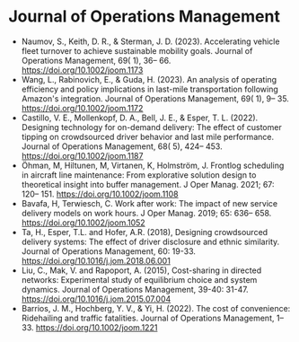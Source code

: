 # Journal of Operations Management

* Naumov, S., Keith, D. R., & Sterman, J. D. (2023). Accelerating vehicle fleet turnover to achieve sustainable mobility goals. Journal of Operations Management, 69( 1), 36– 66. https://doi.org/10.1002/joom.1173
* Wang, L., Rabinovich, E., & Guda, H. (2023). An analysis of operating efficiency and policy implications in last-mile transportation following Amazon's integration. Journal of Operations Management, 69( 1), 9– 35. https://doi.org/10.1002/joom.1172
* Castillo, V. E., Mollenkopf, D. A., Bell, J. E., & Esper, T. L. (2022). Designing technology for on-demand delivery: The effect of customer tipping on crowdsourced driver behavior and last mile performance. Journal of Operations Management, 68( 5), 424– 453. https://doi.org/10.1002/joom.1187
* Öhman, M, Hiltunen, M, Virtanen, K, Holmström, J. Frontlog scheduling in aircraft line maintenance: From explorative solution design to theoretical insight into buffer management. J Oper Manag. 2021; 67: 120– 151. https://doi.org/10.1002/joom.1108
* Bavafa, H, Terwiesch, C. Work after work: The impact of new service delivery models on work hours. J Oper Manag. 2019; 65: 636– 658. https://doi.org/10.1002/joom.1052
* Ta, H., Esper, T.L. and Hofer, A.R. (2018), Designing crowdsourced delivery systems: The effect of driver disclosure and ethnic similarity. Journal of Operations Management, 60: 19-33. https://doi.org/10.1016/j.jom.2018.06.001
* Liu, C., Mak, V. and Rapoport, A. (2015), Cost-sharing in directed networks: Experimental study of equilibrium choice and system dynamics. Journal of Operations Management, 39-40: 31-47. https://doi.org/10.1016/j.jom.2015.07.004
* Barrios, J. M., Hochberg, Y. V., & Yi, H. (2022). The cost of convenience: Ridehailing and traffic fatalities. Journal of Operations Management, 1– 33. https://doi.org/10.1002/joom.1221
